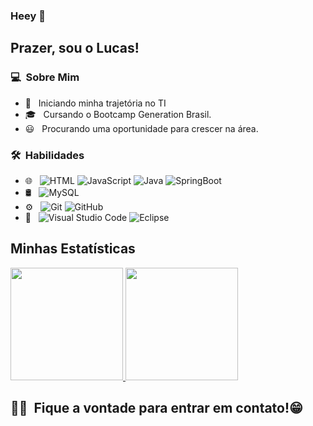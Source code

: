 ### Heey 👋

## Prazer, sou o Lucas!

### 💻 &nbsp;Sobre Mim 

- 🤔 &nbsp; Iniciando minha trajetória no TI
- 🎓 &nbsp; Cursando o Bootcamp Generation Brasil.
- 😃 &nbsp; Procurando uma oportunidade para crescer na área.


### 🛠 &nbsp;Habilidades

- 🌐 &nbsp;
  ![HTML](https://img.shields.io/badge/-HTML-333333?style=flat&logo=HTML5)
  ![JavaScript](https://img.shields.io/badge/-JavaScript-333333?style=flat&logo=javascript)
  ![Java](https://img.shields.io/badge/-Java-333333?style=flat&logo=java)
  ![SpringBoot](https://img.shields.io/badge/Spring-333333?style=flat&logo=spring)
- 🛢 &nbsp;
  ![MySQL](https://img.shields.io/badge/MySql-333333?style=flat&logo=mysql)
- ⚙️ &nbsp;
  ![Git](https://img.shields.io/badge/-Git-333333?style=flat&logo=git)
  ![GitHub](https://img.shields.io/badge/-GitHub-333333?style=flat&logo=github)
- 🔧 &nbsp;
  ![Visual Studio Code](https://img.shields.io/badge/-Visual%20Studio%20Code-333333?style=flat&logo=visual-studio-code&logoColor=007ACC)
  ![Eclipse](https://img.shields.io/badge/Eclipse-333333?style=flat&logo=eclipse)

## Minhas Estatísticas
<p>
<a href="https://github.com/LucasEscaler">
  <img height="180em" src="https://github-readme-stats.vercel.app/api?username=LucasEscaler&show_icons=true&theme=radical" />
  <img height="180em" src="https://github-readme-stats-eight-theta.vercel.app/api/top-langs/?username=LucasEscaler&theme=radical&layout=compact&exclude_lang=java+r" />
</a>
</p>


##  🤝🏻 &nbsp;Fique a vontade para entrar em contato!😁

<p align="center">
<a href="https://www.linkedin.com/in/lucas-escaler-44921a213?lipi=urn%3Ali%3Apage%3Ad_flagship3_profile_view_base_contact_details%3B6KleJblGSH2ktMEQzY%2FKPw%3D%3D"
